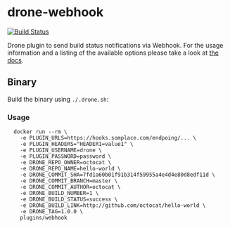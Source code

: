 # drone-webhook

[![Build Status](http://beta.drone.io/api/badges/drone-plugins/drone-webhook/status.svg)](http://beta.drone.io/drone-plugins/drone-webhook)

Drone plugin to send build status notifications via Webhook. For the usage information and a listing of the available options please take a look at [the docs](DOCS.md).

## Binary

Build the binary using `./.drone.sh`:

### Usage

```
  docker run --rm \
    -e PLUGIN_URLS=https://hooks.somplace.com/endpoing/... \
    -e PLUGIN_HEADERS="HEADER1=value1" \
    -e PLUGIN_USERNAME=drone \
    -e PLUGIN_PASSWORD=password \
    -e DRONE_REPO_OWNER=octocat \
    -e DRONE_REPO_NAME=hello-world \
    -e DRONE_COMMIT_SHA=7fd1a60b01f91b314f59955a4e4d4e80d8edf11d \
    -e DRONE_COMMIT_BRANCH=master \
    -e DRONE_COMMIT_AUTHOR=octocat \
    -e DRONE_BUILD_NUMBER=1 \
    -e DRONE_BUILD_STATUS=success \
    -e DRONE_BUILD_LINK=http://github.com/octocat/hello-world \
    -e DRONE_TAG=1.0.0 \
    plugins/webhook
```






